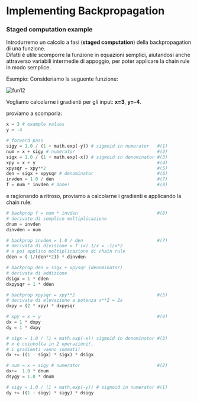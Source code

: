 # Implementing Backpropagation

### Staged computation example
Introdurremo un calcolo a fasi (**staged computation**) della backpropagation di una funzione.  
Difatti è utile scomporre la funzione in equazioni semplici, aiutandosi anche attraverso variabili intermedie di appoggio,
per poter applicare la chain rule in modo semplice.

Esempio:  Consideriamo la seguente funzione:

![fun12](../../images/fun12.png) 

Vogliamo calcolarne i gradienti per gli input: **x=3**, **y=-4**.

proviamo a scomporla:  
```py
x = 3 # example values
y = -4

# forward pass
sigy = 1.0 / (1 + math.exp(-y)) # sigmoid in numerator   #(1)
num = x + sigy # numerator                               #(2)
sigx = 1.0 / (1 + math.exp(-x)) # sigmoid in denominator #(3)
xpy = x + y                                              #(4)
xpysqr = xpy**2                                          #(5)
den = sigx + xpysqr # denominator                        #(6)
invden = 1.0 / den                                       #(7)
f = num * invden # done!                                 #(8)               
``` 
e ragionando a ritroso, proviamo a calcolarne i gradienti e applicando la chain rule:

```py
# backprop f = num * invden                              #(8) 
# derivate di semplice moltiplicazione
dnum = invden
dinvden = num

# backprop invden = 1.0 / den                            #(7)
# derivata di divisione = f'(x) 1/x = -1/x*2 
# e poi applico moltiplicazione di chain rule
dden = (-1/(den**2)) * dinvden

# backprop den = sigx + xpysqr (denominator)
# derivata di addizione 
dsigx = 1 * dden
dxpysqr = 1 * dden

# backprop xpysqr = xpy**2                               #(5)
# derivata di elevazione a potenza x**2 = 2x
dxpy = (2 * xpy) * dxpysqr

# xpy = x + y                                            #(4)
dx = 1 * dxpy
dy = 1 * dxpy

# sigx = 1.0 / (1 + math.exp(-x)) sigmoid in denominator #(3)
# x è coinvolta in 2 operazioni!,
# i gradienti vanno sommati!
dx += ((1 - sigx) * sigx) * dsigx

# num = x + sigy # numerator                             #(2)
dx+=  1.0 * dnum
dsygy = 1.0 * dnum

# sigy = 1.0 / (1 + math.exp(-y)) # sigmoid in numerator #(1)
dy += ((1 - sigy) * sigy) * dsigy
```  



